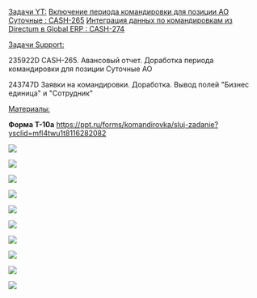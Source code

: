 <u>Задачи YT:</u>
[Включение периода командировки для позиции АО Суточные : CASH-265](https://yt.surgutneftegas.ru:4443/issue/CASH-265)
[Интеграция данных по командировкам из Directum в Global ERP : CASH-274](https://yt.surgutneftegas.ru:4443/issue/CASH-274)

<u>Задачи Support:</u>
<p>235922D CASH-265. Авансовый отчет. Доработка периода командировки для позиции Суточные АО</p>
<p>243747D Заявки на командировки. Доработка. Вывод полей "Бизнес единица" и "Сотрудник"</p>

<u>Материалы:</u>

**Форма Т-10а**
https://ppt.ru/forms/komandirovka/sluj-zadanie?ysclid=mfl4twu1t8116282082


![](Аванс%20в%20задании%20на%20командировку.png)

![](Изменение%20задания%20на%20командировку.png)


![](Информация%20о%20поездке.png)

![](Служебное%20задание.png)

![](Список%20заданий%20на%20командировку.png)

![](Pasted%20image%2020250909094633.png)

![](Pasted%20image%2020250910123420.png)

![](Pasted%20image%2020250912153827.png)

![](Pasted%20image%2020250915133616.png)

![](Pasted%20image%2020250915162649.png)



